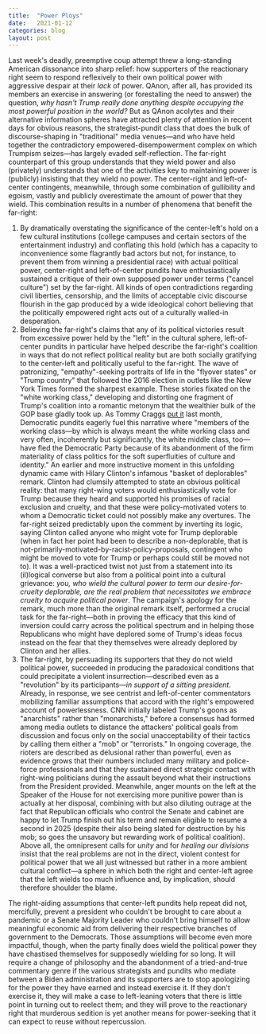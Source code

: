 ```yaml
---
title:  "Power Ploys"
date:   2021-01-12
categories: blog
layout: post
---
```


Last week's deadly, preemptive coup attempt threw a long-standing American dissonance into sharp relief: how supporters of the reactionary right seem to respond reflexively to their own political power with aggressive despair at their _lack_ of power. QAnon, after all, has provided its members an exercise in answering (or forestalling the need to answer) the question, _why hasn't Trump really done anything despite occupying the most powerful position in the world?_ But as QAnon acolytes and their alternative information spheres have attracted plenty of attention in recent days for obvious reasons, the strategist-pundit class that does the bulk of discourse-shaping in "traditional" media venues—and who have held together the contradictory empowered-disempowerment complex on which Trumpism seizes—has largely evaded self-reflection. The far-right counterpart of this group understands that they wield power and also (privately) understands that one of the activities key to maintaining power is (publicly) insisting that they wield no power. The center-right and left-of-center contingents, meanwhile, through some combination of gullibility and egoism, vastly and publicly overestimate the amount of power that they wield. This combination results in a number of phenomena that benefit the far-right:
1) By dramatically overstating the significance of the center-left's hold on a few cultural institutions (college campuses and certain sectors of the entertainment industry) and conflating this hold (which has a capacity to inconvenience some flagrantly bad actors but not, for instance, to prevent them from winning a presidential race) with actual political power, center-right and left-of-center pundits have enthusiastically sustained a critique of their own supposed power under terms ("cancel culture") set by the far-right. All kinds of open contradictions regarding civil liberties, censorship, and the limits of acceptable civic discourse flourish in the gap produced by a wide ideological cohort believing that the politically empowered right acts out of a culturally walled-in desperation.
2) Believing the far-right's claims that any of its political victories result from excessive power held by the "left" in the cultural sphere, left-of-center pundits in particular have helped describe the far-right's coalition in ways that do not reflect political reality but are both socially gratifying to the center-left and politically useful to the far-right. The wave of patronizing, "empathy"-seeking portraits of life in the "flyover states" or "Trump country" that followed the 2016 election in outlets like the New York Times formed the sharpest example. These stories fixated on the "white working class," developing and distorting one fragment of Trump's coalition into a romantic metonym that the wealthier bulk of the GOP base gladly took up. As Tommy Craggs [put it](https://www.motherjones.com/politics/2020/12/whats-the-matter-with-cultural-politics/) last month, Democratic pundits eagerly fuel this narrative where "members of the working class—by which is always meant the white working class and very often, incoherently but significantly, the white middle class, too—have fled the Democratic Party because of its abandonment of the firm materiality of class politics for the soft superfluities of culture and identity." An earlier and more instructive moment in this unfolding dynamic came with Hilary Clinton's infamous "basket of deplorables" remark. Clinton had clumsily attempted to state an obvious political reality: that many right-wing voters would enthusiastically vote for Trump because they heard and supported his promises of racial exclusion and cruelty, and that these were policy-motivated voters to whom a Democratic ticket could not possibly make any overtures. The far-right seized predictably upon the comment by inverting its logic, saying Clinton called anyone who might vote for Trump deplorable (when in fact her point had been to describe a non-deplorable, that is not-primarily-motivated-by-racist-policy-proposals, contingent who might be moved to vote for Trump or perhaps could still be moved not to). It was a well-practiced twist not just from a statement into its (il)logical converse but also from a political point into a cultural grievance: _you, who wield the cultural power to term our desire-for-cruelty deplorable, are the real problem that necessitates we embrace cruelty to acquire political power_. The campaign's apology for the remark, much more than the original remark itself, performed a crucial task for the far-right—both in proving the efficacy that this kind of inversion could carry across the political spectrum and in helping those Republicans who might have deplored some of Trump's ideas focus instead on the fear that they themselves were already deplored by Clinton and her allies.
3) The far-right, by persuading its supporters that they do not wield political power, succeeded in producing the paradoxical conditions that could precipitate a violent insurrection—described even as a "revolution" by its participants—_in support of a sitting president_. Already, in response, we see centrist and left-of-center commentators mobilizing familiar assumptions that accord with the right's empowered account of powerlessness. CNN initially labeled Trump's goons as "anarchists" rather than "monarchists," before a consensus had formed among media outlets to distance the attackers' political goals from discussion and focus only on the social unacceptability of their tactics by calling them either a "mob" or "terrorists." In ongoing coverage, the rioters are described as delusional rather than powerful, even as evidence grows that their numbers included many military and police-force professionals and that they sustained direct strategic contact with right-wing politicians during the assault beyond what their instructions from the President provided. Meanwhile, anger mounts on the left at the Speaker of the House for not exercising more punitive power than is actually at her disposal, combining with but also diluting outrage at the fact that Republican officials who control the Senate and cabinet are happy to let Trump finish out his term and remain eligible to resume a second in 2025 (despite their also being slated for destruction by his mob; so goes the unsavory but rewarding work of political coalition). Above all, the omnipresent calls for _unity_ and for _healing our divisions_ insist that the real problems are not in the direct, violent contest for political power that we all just witnessed but rather in a more ambient cultural conflict—a sphere in which both the right and center-left agree that the left wields too much influence and, by implication, should therefore shoulder the blame.

The right-aiding assumptions that center-left pundits help repeat did not, mercifully, prevent a president who couldn't be brought to care about a pandemic or a Senate Majority Leader who couldn't bring himself to allow meaningful economic aid from delivering their respective branches of government to the Democrats. Those assumptions will become even more impactful, though, when the party finally does wield the political power they have chastised themselves for supposedly wielding for so long. It will require a change of philosophy and the abandonment of a tried-and-true commentary genre if the various strategists and pundits who mediate between a Biden administration and its supporters are to stop apologizing for the power they have earned and instead exercise it. If they don't exercise it, they will make a case to left-leaning voters that there is little point in turning out to reelect them; and they will prove to the reactionary right that murderous sedition is yet another means for power-seeking that it can expect to reuse without repercussion.
